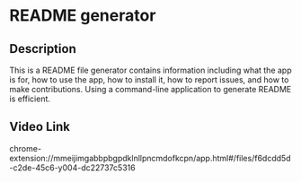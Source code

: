 # README generator

## Description
This is a README file generator contains information including what the app is for, how to use the app, how to install it, how to report issues, and how to make contributions.
Using a command-line application to generate README is efficient. 

## Video Link
chrome-extension://mmeijimgabbpbgpdklnllpncmdofkcpn/app.html#/files/f6dcdd5d-c2de-45c6-y004-dc22737c5316

